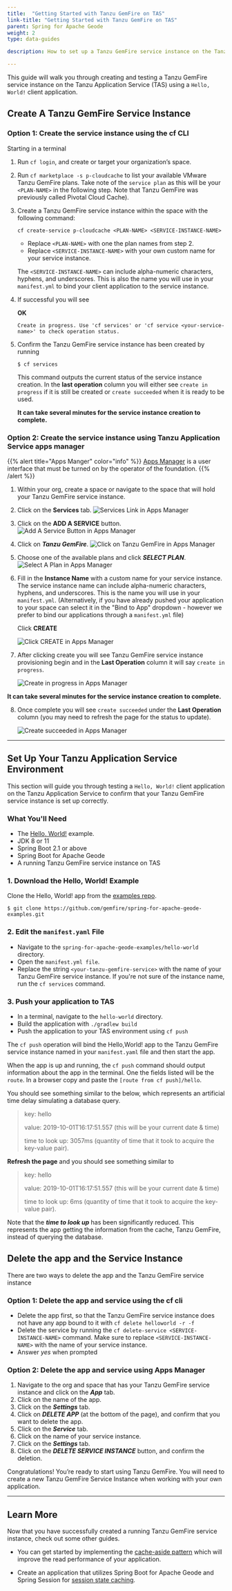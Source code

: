 ```yaml
---
title:  "Getting Started with Tanzu GemFire on TAS"
link-title: "Getting Started with Tanzu GemFire on TAS"
parent: Spring for Apache Geode
weight: 2
type: data-guides

description: How to set up a Tanzu GemFire service instance on the Tanzu Application Service.

---
```


This guide will walk you through creating and testing a Tanzu GemFire service instance on the Tanzu Application Service (TAS) using a `Hello, World!` client application.


## Create A Tanzu GemFire Service Instance

### Option 1: Create the service instance using the cf CLI

Starting in a terminal

1. Run `cf login`, and create or target your organization’s space.

2. Run `cf marketplace -s p-cloudcache` to list your available VMware Tanzu GemFire plans. Take note of the `service plan` as this will be your `<PLAN-NAME>` in the following step. Note that Tanzu GemFire was previously called Pivotal Cloud Cache).

3. Create a Tanzu GemFire service instance within the space with the following command:
   
   `cf create-service p-cloudcache <PLAN-NAME> <SERVICE-INSTANCE-NAME>`
   
   * Replace `<PLAN-NAME>` with one the plan names from step 2.
   * Replace `<SERVICE-INSTANCE-NAME>` with your own custom name for your service instance.
    
    The `<SERVICE-INSTANCE-NAME>` can include alpha-numeric characters, hyphens, and underscores. This is also the name you will use in your `manifest.yml` to bind your client application to the service instance.
   
4.  If successful you will see 
    
    **OK**
    
    `Create in progress. Use 'cf services' or 'cf service <your-service-name>' to check operation status.`
   
5. Confirm the Tanzu GemFire service instance has been created by running  
   
   `$ cf services`
   
   This command outputs the current status of the service instance creation.  In the **last operation** column you will either see `create in progress` if it is still be created or `create succeeded` when it is ready to be used.
   
   **It can take several minutes for the service instance creation to complete.**
     
   
### Option 2: Create the service instance using Tanzu Application Service apps manager



{{% alert title="Apps Manger" color="info" %}}
[Apps Manager](https://docs.run.pivotal.io/console/dev-console.html) is a user interface that must be turned on by the operator of the foundation.
{{% /alert %}} 



1. Within your org, create a space or navigate to the space that will hold your Tanzu GemFire service instance.



2. Click on the **Services** tab.
    ![Services Link in Apps Manager](/images/guides/data/tanzu-gemfire/get-started-tgf4vms-sbdg/Service_Tab_in_Apps_Manager.png)



3.  Click on the **ADD A SERVICE** button.
    ![Add A Service Button in Apps Manager](/images/guides/data/tanzu-gemfire/get-started-tgf4vms-sbdg/add_a_service_button.png)



4.  Click on ***Tanzu GemFire***.
    ![Click on Tanzu GemFire in Apps Manager](/images/guides/data/tanzu-gemfire/get-started-tgf4vms-sbdg/tanzu_gemfire_apps_manager.png)



5. Choose one of the available plans and click ***SELECT PLAN***.
     ![Select A Plan in Apps Manager](/images/guides/data/tanzu-gemfire/get-started-tgf4vms-sbdg/select_a_plan.png)



6.  Fill in the **Instance Name** with a custom name for your service instance. The service instance name can include alpha-numeric characters, hyphens, and underscores. This is the name you will use in your `manifest.yml`.  (Alternatively, if you have already pushed your application to your space can select it in the "Bind to App" dropdown - however we prefer to bind our applications through a `manifest.yml` file)
    
    Click **CREATE**
    
    ![Click CREATE in Apps Manager](/images/guides/data/tanzu-gemfire/get-started-tgf4vms-sbdg/click_CREATE_button.png)


7.  After clicking create you will see Tanzu GemFire service instance provisioning begin and in the **Last Operation** column it will say `create in progress`.
    
     ![Create in progress in Apps Manager](/images/guides/data/tanzu-gemfire/get-started-tgf4vms-sbdg/create_in_progress.png)



**It can take several minutes for the service instance creation to complete.**



8.  Once complete you will see `create succeeded` under the **Last Operation** column (you may need to refresh the page for the status to update).

    ![Create succeeded in Apps Manager](/images/guides/data/tanzu-gemfire/get-started-tgf4vms-sbdg/create_succeeded.png)

---

## Set Up Your Tanzu Application Service Environment

This section will guide you through testing a `Hello, World!` client application on the Tanzu Application Service to confirm that your Tanzu GemFire service instance is set up correctly.

### What You'll Need

* The [Hello, World!](https://github.com/gemfire/spring-for-apache-geode-examples/tree/main/hello-world) example.
* JDK 8 or 11
* Spring Boot 2.1 or above
* Spring Boot for Apache Geode
* A running Tanzu GemFire service instance on TAS

###  1. Download the Hello, World! Example

Clone the Hello, World! app from the [examples repo](https://github.com/gemfire/spring-for-apache-geode-examples). 

```
$ git clone https://github.com/gemfire/spring-for-apache-geode-examples.git
```

### 2. Edit the `manifest.yaml` File

* Navigate to the `spring-for-apache-geode-examples/hello-world` directory. 
* Open the `manifest.yml file`. 
* Replace the string `<your-tanzu-gemfire-service>` with the name of your Tanzu GemFire service instance. If you're not sure of the instance name, run the `cf services` command.


### 3. Push your application to TAS

* In a terminal, navigate to the `hello-world` directory.
* Build the application with `./gradlew build`
* Push the application to your TAS environment using `cf push`

The `cf push` operation will bind the Hello,World! app to the Tanzu GemFire service instance named in your `manifest.yaml` file  and then start the app.

 When the app is up and running, the `cf push` command should output information about the app in the terminal.  One the fields listed will be the `route`.  In a browser copy and paste the `[route from cf push]/hello`.
 
 You should see something similar to the below, which represents an artificial time delay simulating a database query.
 
> key: hello
>
>value: 2019-10-01T16:17:51.557 (this will be your current date & time)
>
>time to look up: 3057ms (quantity of time that it took to acquire the key-value pair).  


**Refresh the page** and you should see something similar to

> key: hello
>
>value: 2019-10-01T16:17:51.557 (this will be your current date & time)
>
>time to look up: 6ms (quantity of time that it took to acquire the key-value pair).

Note that the ***time to look up*** has been significantly reduced. This represents the app getting the information from the cache, Tanzu GemFire, instead of querying the database.

## Delete the app and the Service Instance

There are two ways to delete the app and the Tanzu GemFire service instance

### Option 1: Delete the app and service using the cf cli

* Delete the app first, so that the Tanzu GemFire service instance does not have any app bound to it with `cf delete helloworld -r -f`
* Delete the service by running the `cf delete-service <SERVICE-INSTANCE-NAME>` command. Make sure to replace `<SERVICE-INSTANCE-NAME>` with the name of your service instance. 
* Answer *yes* when prompted

### Option 2: Delete the app and service using Apps Manager

1. Navigate to the org and space that has your Tanzu GemFire service instance and click on the ***App*** tab.
2. Click on the name of the app.
3. Click on the ***Settings*** tab.
4. Click on ***DELETE APP*** (at the bottom of the page), and confirm that you want to delete the app.
5. Click on the ***Service*** tab.
6. Click on the name of your service instance.
7. Click on the ***Settings*** tab.
8. Click on the ***DELETE SERVICE INSTANCE*** button, and confirm the deletion.

Congratulations! You’re ready to start using Tanzu GemFire. You will need to create a new Tanzu GemFire Service Instance when working with your own application.

---

 ## Learn More
 
 Now that you have successfully created a running Tanzu GemFire service instance, check out some other guides.
 
  * You can get started by implementing the [cache-aside pattern](/data/tanzu-gemfire/guides/cache-aside-pattern-sbdg) which will improve the read performance of your application. 
   
  * Create an application that utilizes Spring Boot for Apache Geode and Spring Session for [session state caching](/data/tanzu-gemfire/guides/session-state-cache-sbdg). 


 

 
 
